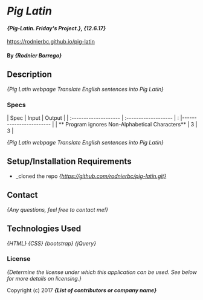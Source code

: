 # _Pig Latin_

#### _{Pig-Latin. Friday's Project.}, {12.6.17}_
https://rodnierbc.github.io/pig-latin
#### By _**{Rodnier Borrego}**_

## Description

_{Pig Latin webpage Translate English sentences into Pig Latin}_

### Specs
| Spec | Input | Output |
| :--------------------    | :------------------- | : |------------------------ |
| ** Program ignores Non-Alphabetical Characters** | 3 | 3 |


_{Pig Latin webpage Translate English sentences into Pig Latin}_


## Setup/Installation Requirements

* _cloned the repo
_{https://github.com/rodnierbc/pig-latin.git}_

## Contact  

_{Any questions, feel free to contact me!}_

## Technologies Used

_{HTML}_
_{CSS}_
_{bootstrap}_
_{jQuery}_

### License

*{Determine the license under which this application can be used.  See below for more details on licensing.}*

Copyright (c) 2017 **_{List of contributors or company name}_**
